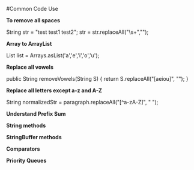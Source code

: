 #Common Code Use

**To remove all spaces**

String str = "test test1     test2";
str = str.replaceAll("\\s+","");

**Array to ArrayList**

List<Character> list = Arrays.asList('a','e','i','o','u');

**Replace all vowels**

public String removeVowels(String S) {
    return S.replaceAll("[aeiou]", "");
}

**Replace all letters except a-z and A-Z**

String normalizedStr = paragraph.replaceAll("[^a-zA-Z]", " ");

**Understand Prefix Sum**

**String methods**


**StringBuffer methods**


**Comparators**


**Priority Queues**

